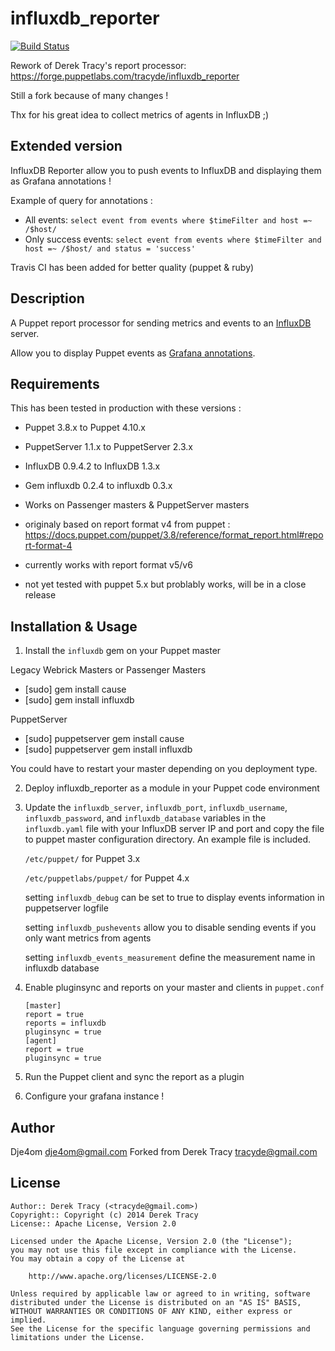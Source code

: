 influxdb_reporter
==============

[![Build Status](https://travis-ci.org/dje4om/puppet-influxdb-reporter.svg?branch=master)](https://travis-ci.org/dje4om/puppet-influxdb-reporter)

Rework of Derek Tracy's report processor: https://forge.puppetlabs.com/tracyde/influxdb_reporter

Still a fork because of many changes !

Thx for his great idea to collect metrics of agents in InfluxDB ;)

Extended version
--------
InfluxDB Reporter allow you to push events to InfluxDB and displaying them as Grafana annotations !

Example of query for annotations :
* All events: `select event from events where $timeFilter and host =~ /$host/`
* Only success events: `select event from events where $timeFilter and host =~ /$host/ and status = 'success'`

Travis CI has been added for better quality (puppet & ruby)

Description
-----------

A Puppet report processor for sending metrics and events to an [InfluxDB](http://influxdb.com/) server.

Allow you to display Puppet events as [Grafana annotations](http://docs.grafana.org/reference/annotations).

Requirements
------------

This has been tested in production with these versions :

* Puppet 3.8.x to Puppet 4.10.x
* PuppetServer 1.1.x to PuppetServer 2.3.x
* InfluxDB 0.9.4.2 to InfluxDB 1.3.x
* Gem influxdb 0.2.4 to influxdb 0.3.x

* Works on Passenger masters & PuppetServer masters

* originaly based on report format v4 from puppet : https://docs.puppet.com/puppet/3.8/reference/format_report.html#report-format-4
* currently works with report format v5/v6
* not yet tested with puppet 5.x but problably works, will be in a close release

Installation & Usage
--------------------

1.  Install the `influxdb` gem on your Puppet master

Legacy Webrick Masters or Passenger Masters
* [sudo] gem install cause
* [sudo] gem install influxdb

PuppetServer
* [sudo] puppetserver gem install cause
* [sudo] puppetserver gem install influxdb

You could have to restart your master depending on you deployment type.

2.  Deploy influxdb_reporter as a module in your Puppet code environment

3.  Update the `influxdb_server`, `influxdb_port`, `influxdb_username`, `influxdb_password`, 
    and `influxdb_database` variables in the `influxdb.yaml` file with your InfluxDB server 
    IP and port and copy the file to puppet master configuration directory. An example file is included.

    `/etc/puppet/` for Puppet 3.x

    `/etc/puppetlabs/puppet/` for Puppet 4.x

    setting `influxdb_debug` can be set to true to display events information in puppetserver logfile

    setting `influxdb_pushevents` allow you to disable sending events if you only want metrics from agents

    setting `influxdb_events_measurement` define the measurement name in influxdb database

4.  Enable pluginsync and reports on your master and clients in `puppet.conf`

        [master]
        report = true
        reports = influxdb
        pluginsync = true
        [agent]
        report = true
        pluginsync = true

5.  Run the Puppet client and sync the report as a plugin

6. Configure your grafana instance !

Author
------

Dje4om <dje4om@gmail.com>
Forked from Derek Tracy <tracyde@gmail.com>

License
-------

    Author:: Derek Tracy (<tracyde@gmail.com>)
    Copyright:: Copyright (c) 2014 Derek Tracy
    License:: Apache License, Version 2.0

    Licensed under the Apache License, Version 2.0 (the "License");
    you may not use this file except in compliance with the License.
    You may obtain a copy of the License at

        http://www.apache.org/licenses/LICENSE-2.0

    Unless required by applicable law or agreed to in writing, software
    distributed under the License is distributed on an "AS IS" BASIS,
    WITHOUT WARRANTIES OR CONDITIONS OF ANY KIND, either express or implied.
    See the License for the specific language governing permissions and
    limitations under the License.
